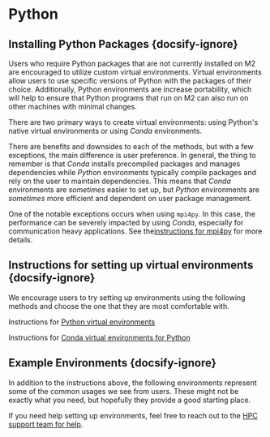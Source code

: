 # Python

## Installing Python Packages  {docsify-ignore}

Users who require Python packages that are not currently installed on M2
are encouraged to utilize custom virtual environments. Virtual environments
allow users to use specific versions of Python with the packages of their
choice. Additionally, Python environments are increase portability, which
will help to ensure that Python programs that run on M2 can also run on
other machines with minimal changes.

There are two primary ways to create virtual environments: using Python\'s
native virtual environments or using _Conda_ environments.

There are benefits and downsides to each of the methods, but with a few exceptions, the main difference is user preference. In general, the thing to remember is that _Conda_ installs precompiled packages and manages dependencies while _Python_ environments typically compile packages and rely on the user to maintain dependencies. This means that _Conda_ environments are _sometimes_ easier to set up, but _Python_ environments are _sometimes_ more efficient and dependent on user package management.

One of the notable exceptions occurs when using ```mpi4py```. In this case, the performance can be severely impacted by using _Conda_, especially for communication heavy applications. See the[instructions for mpi4py](applications/python/python_venvs) for more details.

## Instructions for setting up virtual environments  {docsify-ignore}

We encourage users to try setting up environments using the following methods and choose the one that they are most comfortable with.

Instructions for [Python virtual environments](applications/python/python_venvs)

Instructions for [Conda virtual environments for Python](applications/python/conda_envs)

## Example Environments  {docsify-ignore}

In addition to the instructions above, the following environments represent some of the common usages we see from users. These might not be exactly what you need, but hopefully they provide a good starting place.

If you need help setting up environments, feel free to reach out to the [HPC support team for help](services/help.md).